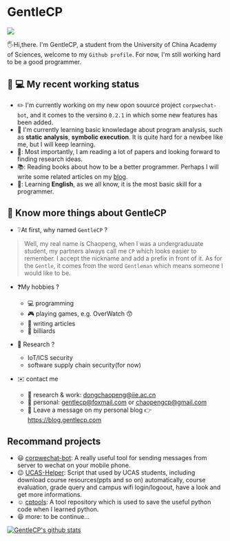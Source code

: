 # GentleCP

![](https://komarev.com/ghpvc/?username=GentleCP&color=yellowgreen)

🖐️Hi,there. I'm GentleCP, a student from the University of China Academy of Sciences, welcome to my `Github profile`. For now, I'm still working hard to be a good programmer. 

## 💁 💻 My recent working status
- :pencil2: I'm currently working on my new opon souurce project `corpwechat-bot`, and it comes to the versino `0.2.1` in which some new features has been added.
- :blue_book: I'm currently learning basic knowledage about program analysis, such as **static analysis**, **symbolic execution**. It is quite hard for a newbee like me, but I will keep learning.
- 🤔: Most importantly, I am reading a lot of papers and looking forward to finding research ideas.
- 📚: Reading books about how to be a better programmer. Perhaps I will write some related articles on my [blog](https://blog.gentlecp.com).
- 📓: Learning **English**, as we all know, it is the most basic skill for a programmer.

## 👦 Know more things about GentleCP
- ❔At first, why named `GentleCP` ?
> Well, my real name is Chaopeng, when I was a undergraduuate student, my partners always call me `CP` which looks easier to remember. I accept the nickname and add a prefix in front of it. As for the `Gentle`, it comes from the word `Gentleman` which means someone I would like to be.

- ❓My hobbies ?
    - 💻  programming
    - 🎮 playing games, e.g. OverWatch 😙
    - 📝 writing articles 
    - 🎱 billiards 

- 🔬 Research ?
    - IoT/ICS security
    - software supply chain security(for now)

- ✉️ contact me
    - 🔭 research & work: dongchaopeng@iie.ac.cn
    - :boy: personal: gentlecp@foxmail.com or chaopengcp@gmail.com
    - 🔖 Leave a message on my personal blog 👉 https://blog.gentlecp.com
    
## Recommand projects 

- :smiley: [corpwechat-bot](https://github.com/GentleCP/corpwechat-bot): A really useful tool for sending messages from server to wechat on your mobile phone.
- :wink: [UCAS-Helper](https://github.com/GentleCP/UCAS-Helper): Script that used by UCAS students, including download course resources(ppts and so on) automatically, course evaluation, grade query and campus wifi login/logoout, have a look and get more informations.
- :relaxed: [cptools](https://github.com/GentleCP/cptools): A tool repository which is used to save the useful python code when I learned python.
- :laughing: more: to be continue...

[![GentleCP's github stats](https://github-readme-stats.vercel.app/api?username=GentleCP&show_icons=true&theme=tokyonight)](https://github.com/anuraghazra/github-readme-stats)


